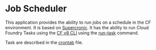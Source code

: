 # Job Scheduler

This application provides the ability to run jobs on a schedule in the CF environment. It is based on [Supercronic](https://github.com/aptible/supercronic). It has the ability to run Cloud Foundry Tasks using the [CF v8 CLI](https://github.com/cloudfoundry/cli) using the [run-task](https://cli.cloudfoundry.org/en-US/v8/run-task.html) command.

Task are described in the [crontab](crontab) file.

